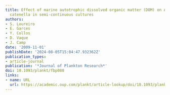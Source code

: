 ```yaml
---
title: Effect of marine autotrophic dissolved organic matter (DOM) on Alexandrium
  catenella in semi-continuous cultures
authors:
- S. Loureiro
- E. Garces
- Y. Collos
- D. Vaque
- J. Camp
date: '2009-11-01'
publishDate: '2024-08-05T15:04:47.932362Z'
publication_types:
- article-journal
publication: '*Journal of Plankton Research*'
doi: 10.1093/plankt/fbp080
links:
- name: URL
  url: https://academic.oup.com/plankt/article-lookup/doi/10.1093/plankt/fbp080
---
```

